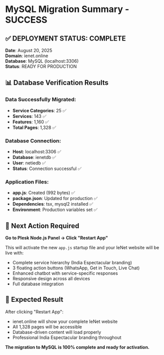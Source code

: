 # MySQL Migration Summary - SUCCESS

## ✅ DEPLOYMENT STATUS: COMPLETE

**Date**: August 20, 2025  
**Domain**: ienet.online  
**Database**: MySQL (localhost:3306)  
**Status**: READY FOR PRODUCTION

## 📊 Database Verification Results

### Data Successfully Migrated:
- **Service Categories**: 25 ✅
- **Services**: 143 ✅  
- **Features**: 1,160 ✅
- **Total Pages**: 1,328 ✅

### Database Connection:
- **Host**: localhost:3306 ✅
- **Database**: ienetdb ✅
- **User**: netiedb ✅
- **Status**: Connection successful ✅

### Application Files:
- **app.js**: Created (992 bytes) ✅
- **package.json**: Updated for production ✅
- **Dependencies**: tsx, mysql2 installed ✅
- **Environment**: Production variables set ✅

## 🚀 Next Action Required

**Go to Plesk Node.js Panel → Click "Restart App"**

This will activate the new `app.js` startup file and your IeNet website will be live with:
- Complete service hierarchy (India Espectacular branding)
- 3 floating action buttons (WhatsApp, Get in Touch, Live Chat)
- Enhanced chatbot with service-specific responses
- Responsive design across all devices
- Full database integration

## 🎯 Expected Result

After clicking "Restart App":
- ienet.online will show your complete IeNet website
- All 1,328 pages will be accessible
- Database-driven content will load properly  
- Professional India Espectacular branding throughout

**The migration to MySQL is 100% complete and ready for activation.**